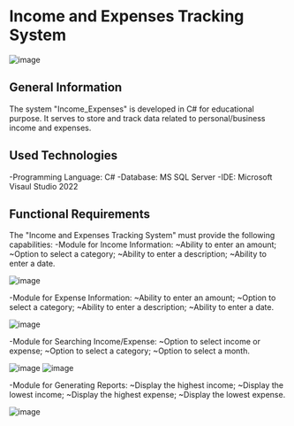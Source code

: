 # Income and Expenses Tracking System 

![image](https://github.com/EdisMc/Income_Expenses/assets/92871901/bf9cfdef-1a9d-44bd-9af1-b381bc9ae4e9)


## General Information
The system "Income_Expenses" is developed in C# for educational purpose. It serves to store and track data related to personal/business income and expenses. 

## Used Technologies
-Programming Language: C#
-Database: MS SQL Server
-IDE: Microsoft Visaul Studio 2022

## Functional Requirements
The "Income and Expenses Tracking System" must provide the following capabilities:
  -Module for Income Information:
    ~Ability to enter an amount;
    ~Option to select a category;
    ~Ability to enter a description;
    ~Ability to enter a date.

    
![image](https://github.com/EdisMc/Income_Expenses/assets/92871901/f136ad88-acde-4f0a-bfaf-30229ed8d0ea)

  -Module for Expense Information:
    ~Ability to enter an amount;
    ~Option to select a category;
    ~Ability to enter a description;
    ~Ability to enter a date.

    
![image](https://github.com/EdisMc/Income_Expenses/assets/92871901/0ba3110f-af76-452d-a9e1-8a8a0b6f0e31)

  -Module for Searching Income/Expense:
    ~Option to select income or expense;
    ~Option to select a category;
    ~Option to select a month.

    
![image](https://github.com/EdisMc/Income_Expenses/assets/92871901/2144a838-c64e-4096-b82a-f466c0a647dc)
![image](https://github.com/EdisMc/Income_Expenses/assets/92871901/f2b2cdf5-c49b-4d05-ae0b-bc9d0f2523bf)

  -Module for Generating Reports:
    ~Display the highest income;
    ~Display the lowest income;
    ~Display the highest expense;
    ~Display the lowest expense.

    
![image](https://github.com/EdisMc/Income_Expenses/assets/92871901/2513289e-974b-4da8-a716-7d34c1517597)


